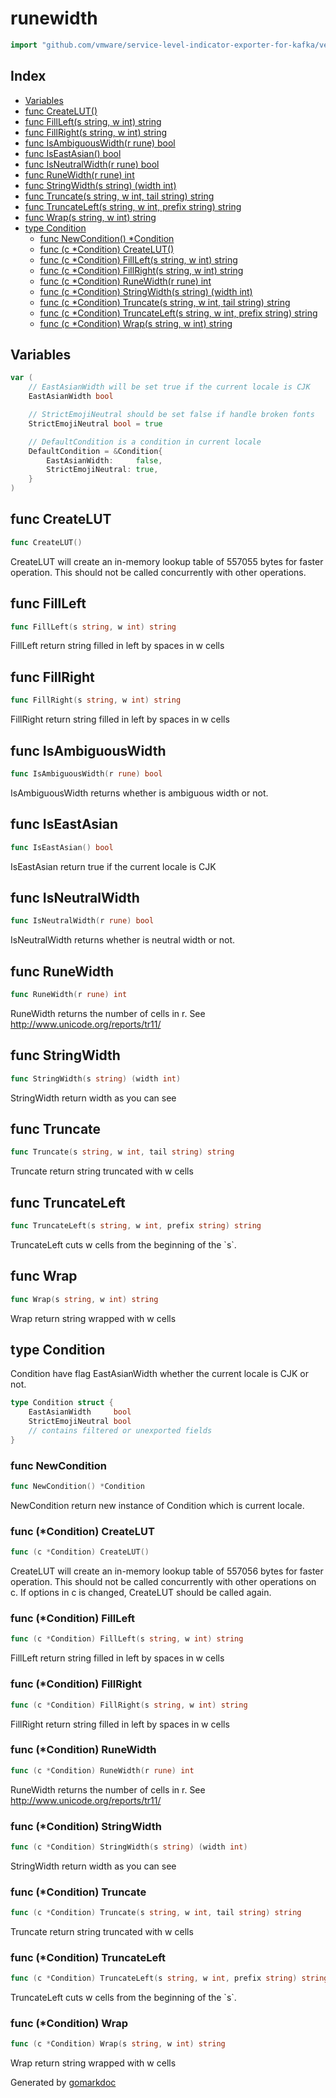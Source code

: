 <!-- Code generated by gomarkdoc. DO NOT EDIT -->

# runewidth

```go
import "github.com/vmware/service-level-indicator-exporter-for-kafka/vendor/github.com/mattn/go-runewidth"
```

## Index

- [Variables](<#variables>)
- [func CreateLUT()](<#func-createlut>)
- [func FillLeft(s string, w int) string](<#func-fillleft>)
- [func FillRight(s string, w int) string](<#func-fillright>)
- [func IsAmbiguousWidth(r rune) bool](<#func-isambiguouswidth>)
- [func IsEastAsian() bool](<#func-iseastasian>)
- [func IsNeutralWidth(r rune) bool](<#func-isneutralwidth>)
- [func RuneWidth(r rune) int](<#func-runewidth>)
- [func StringWidth(s string) (width int)](<#func-stringwidth>)
- [func Truncate(s string, w int, tail string) string](<#func-truncate>)
- [func TruncateLeft(s string, w int, prefix string) string](<#func-truncateleft>)
- [func Wrap(s string, w int) string](<#func-wrap>)
- [type Condition](<#type-condition>)
  - [func NewCondition() *Condition](<#func-newcondition>)
  - [func (c *Condition) CreateLUT()](<#func-condition-createlut>)
  - [func (c *Condition) FillLeft(s string, w int) string](<#func-condition-fillleft>)
  - [func (c *Condition) FillRight(s string, w int) string](<#func-condition-fillright>)
  - [func (c *Condition) RuneWidth(r rune) int](<#func-condition-runewidth>)
  - [func (c *Condition) StringWidth(s string) (width int)](<#func-condition-stringwidth>)
  - [func (c *Condition) Truncate(s string, w int, tail string) string](<#func-condition-truncate>)
  - [func (c *Condition) TruncateLeft(s string, w int, prefix string) string](<#func-condition-truncateleft>)
  - [func (c *Condition) Wrap(s string, w int) string](<#func-condition-wrap>)


## Variables

```go
var (
    // EastAsianWidth will be set true if the current locale is CJK
    EastAsianWidth bool

    // StrictEmojiNeutral should be set false if handle broken fonts
    StrictEmojiNeutral bool = true

    // DefaultCondition is a condition in current locale
    DefaultCondition = &Condition{
        EastAsianWidth:     false,
        StrictEmojiNeutral: true,
    }
)
```

## func CreateLUT

```go
func CreateLUT()
```

CreateLUT will create an in\-memory lookup table of 557055 bytes for faster operation. This should not be called concurrently with other operations.

## func FillLeft

```go
func FillLeft(s string, w int) string
```

FillLeft return string filled in left by spaces in w cells

## func FillRight

```go
func FillRight(s string, w int) string
```

FillRight return string filled in left by spaces in w cells

## func IsAmbiguousWidth

```go
func IsAmbiguousWidth(r rune) bool
```

IsAmbiguousWidth returns whether is ambiguous width or not.

## func IsEastAsian

```go
func IsEastAsian() bool
```

IsEastAsian return true if the current locale is CJK

## func IsNeutralWidth

```go
func IsNeutralWidth(r rune) bool
```

IsNeutralWidth returns whether is neutral width or not.

## func RuneWidth

```go
func RuneWidth(r rune) int
```

RuneWidth returns the number of cells in r. See http://www.unicode.org/reports/tr11/

## func StringWidth

```go
func StringWidth(s string) (width int)
```

StringWidth return width as you can see

## func Truncate

```go
func Truncate(s string, w int, tail string) string
```

Truncate return string truncated with w cells

## func TruncateLeft

```go
func TruncateLeft(s string, w int, prefix string) string
```

TruncateLeft cuts w cells from the beginning of the \`s\`.

## func Wrap

```go
func Wrap(s string, w int) string
```

Wrap return string wrapped with w cells

## type Condition

Condition have flag EastAsianWidth whether the current locale is CJK or not.

```go
type Condition struct {
    EastAsianWidth     bool
    StrictEmojiNeutral bool
    // contains filtered or unexported fields
}
```

### func NewCondition

```go
func NewCondition() *Condition
```

NewCondition return new instance of Condition which is current locale.

### func \(\*Condition\) CreateLUT

```go
func (c *Condition) CreateLUT()
```

CreateLUT will create an in\-memory lookup table of 557056 bytes for faster operation. This should not be called concurrently with other operations on c. If options in c is changed, CreateLUT should be called again.

### func \(\*Condition\) FillLeft

```go
func (c *Condition) FillLeft(s string, w int) string
```

FillLeft return string filled in left by spaces in w cells

### func \(\*Condition\) FillRight

```go
func (c *Condition) FillRight(s string, w int) string
```

FillRight return string filled in left by spaces in w cells

### func \(\*Condition\) RuneWidth

```go
func (c *Condition) RuneWidth(r rune) int
```

RuneWidth returns the number of cells in r. See http://www.unicode.org/reports/tr11/

### func \(\*Condition\) StringWidth

```go
func (c *Condition) StringWidth(s string) (width int)
```

StringWidth return width as you can see

### func \(\*Condition\) Truncate

```go
func (c *Condition) Truncate(s string, w int, tail string) string
```

Truncate return string truncated with w cells

### func \(\*Condition\) TruncateLeft

```go
func (c *Condition) TruncateLeft(s string, w int, prefix string) string
```

TruncateLeft cuts w cells from the beginning of the \`s\`.

### func \(\*Condition\) Wrap

```go
func (c *Condition) Wrap(s string, w int) string
```

Wrap return string wrapped with w cells



Generated by [gomarkdoc](<https://github.com/princjef/gomarkdoc>)
